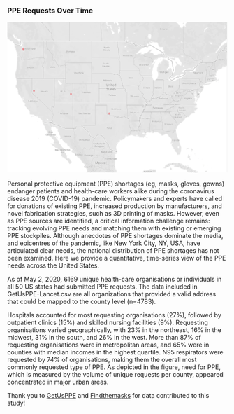 ### PPE Requests Over Time
![alt text](https://github.com/GetUsPPE/lancet/raw/master/images/ppe_requests_over_time.gif "PPE requests over time")

Personal protective equipment (PPE) shortages (eg, masks, gloves, gowns) endanger patients and health-care workers alike during the coronavirus disease 2019 (COVID-19) pandemic. Policymakers and experts have called for donations of existing PPE, increased production by manufacturers, and novel fabrication strategies, such as 3D printing of masks. However, even as PPE sources are identified, a critical information challenge remains: tracking evolving PPE needs and matching them with existing or emerging PPE stockpiles. Although anecdotes of PPE shortages dominate the media, and epicentres of the pandemic, like New York City, NY, USA, have articulated clear needs, the national distribution of PPE shortages has not been examined. Here we provide a quantitative, time-series view of the PPE needs across the United States.

As of May 2, 2020, 6169 unique health-care organisations or individuals in all 50 US states had submitted PPE requests. The data included in GetUsPPE-Lancet.csv are all organizations that provided a valid address that could be mapped to the county level (n=4783).

Hospitals accounted for most requesting organisations (27%), followed by outpatient clinics (15%) and skilled nursing facilities (9%). Requesting organisations varied geographically, with 23% in the northeast, 16% in the midwest, 31% in the south, and 26% in the west. More than 87% of requesting organisations were in metropolitan areas, and 65% were in counties with median incomes in the highest quartile. N95 respirators were requested by 74% of organisations, making them the overall most commonly requested type of PPE. As depicted in the figure, need for PPE, which is measured by the volume of unique requests per county, appeared concentrated in major urban areas.

Thank you to [GetUsPPE](https://getusppe.org/) and [Findthemasks](https://findthemasks.com/) for data contributed to this study!
